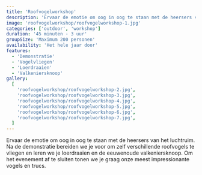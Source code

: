 ```yaml
---
title: 'Roofvogelworkshop'
description: 'Ervaar de emotie om oog in oog te staan met de heersers van het luchtruim.'
image: 'roofvogelworkshop/roofvogelworkshop-1.jpg'
categories: ['outdoor', 'workshop']
duration: '45 minuten - 3 uur'
groupSize: 'Maximum 200 personen'
availability: 'Het hele jaar door'
features:
  - 'Demonstratie'
  - 'Vogelvliegen'
  - 'Loerdraaien'
  - 'Valkeniersknoop'
gallery:
  [
    'roofvogelworkshop/roofvogelworkshop-2.jpg',
    'roofvogelworkshop/roofvogelworkshop-3.jpg',
    'roofvogelworkshop/roofvogelworkshop-4.jpg',
    'roofvogelworkshop/roofvogelworkshop-5.jpg',
    'roofvogelworkshop/roofvogelworkshop-6.jpg',
    'roofvogelworkshop/roofvogelworkshop-7.jpg',
  ]
---
```


Ervaar de emotie om oog in oog te staan met de heersers van het luchtruim. Na de demonstratie bereiden we je voor om zelf verschillende roofvogels te vliegen en leren we je loerdraaien en de eeuwenoude valkeniersknoop. Om het evenement af te sluiten tonen we je graag onze meest impressionante vogels en trucs.

